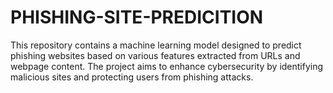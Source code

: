 # PHISHING-SITE-PREDICITION
This repository contains a machine learning model designed to predict phishing websites based on various features extracted from URLs and webpage content. The project aims to enhance cybersecurity by identifying malicious sites and protecting users from phishing attacks.
